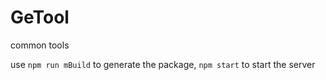 # GeTool
common tools 

use `npm run mBuild` to generate the package, `npm start` to start the server

